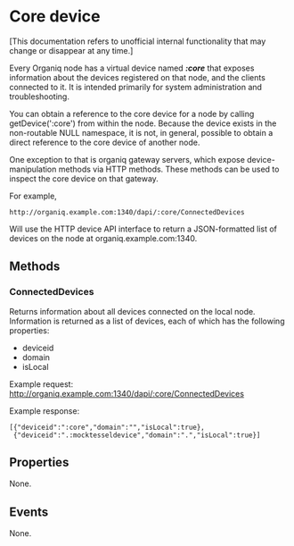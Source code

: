 # Core device

[This documentation refers to unofficial internal functionality that may change or disappear at any time.]

Every Organiq node has a virtual device named ***:core*** that exposes information about the devices registered on that node, and the clients connected to it. It is intended primarily for system administration and troubleshooting.

You can obtain a reference to the core device for a node by calling getDevice(':core') from within the node. Because the device exists in the non-routable NULL namespace, it is not, in general, possible to obtain a direct reference to the core device of another node.

One exception to that is organiq gateway servers, which expose device-manipulation methods via HTTP methods. These methods can be used to inspect the core device on that gateway.

For example,

    http://organiq.example.com:1340/dapi/:core/ConnectedDevices

Will use the HTTP device API interface to return a JSON-formatted list of devices on the node at organiq.example.com:1340.

## Methods

### ConnectedDevices

Returns information about all devices connected on the local node. Information is returned as a list of devices, each of which has the following properties:
* deviceid
* domain
* isLocal

Example request:
    http://organiq.example.com:1340/dapi/:core/ConnectedDevices
    
Example response:

    [{"deviceid":":core","domain":"","isLocal":true},
     {"deviceid":".:mocktesseldevice","domain":".","isLocal":true}]

## Properties

None.

## Events

None.

